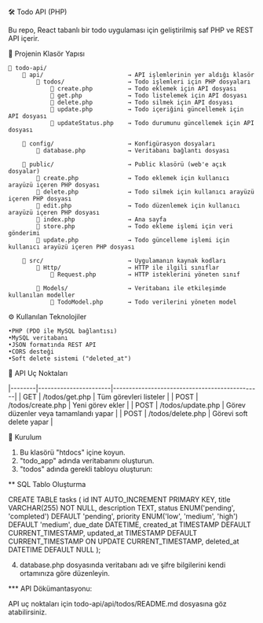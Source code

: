 🛠️ Todo API (PHP)

Bu repo, React tabanlı bir todo uygulaması için geliştirilmiş saf PHP ve REST API içerir.

📂 Projenin Klasör Yapısı

```plaintext
📁 todo-api/
    📁 api/                        → API işlemlerinin yer aldığı klasör
        📁 todos/                  → Todo işlemleri için PHP dosyaları
            📄 create.php          → Todo eklemek için API dosyası
            📄 get.php             → Todo listelemek için API dosyası
            📄 delete.php          → Todo silmek için API dosyası
            📄 update.php          → Todo içeriğini güncellemek için API dosyası
            📄 updateStatus.php    → Todo durumunu güncellemek için API dosyası

    📁 config/                     → Konfigürasyon dosyaları
        📄 database.php            → Veritabanı bağlantı dosyası

    📁 public/                     → Public klasörü (web'e açık dosyalar)
        📄 create.php              → Todo eklemek için kullanıcı arayüzü içeren PHP dosyası
        📄 delete.php              → Todo silmek için kullanıcı arayüzü içeren PHP dosyası
        📄 edit.php                → Todo düzenlemek için kullanıcı arayüzü içeren PHP dosyası
        📄 index.php               → Ana sayfa
        📄 store.php               → Todo ekleme işlemi için veri gönderimi
        📄 update.php              → Todo güncelleme işlemi için kullanıcı arayüzü içeren PHP dosyası

    📁 src/                        → Uygulamanın kaynak kodları
        📁 Http/                   → HTTP ile ilgili sınıflar
            📄 Request.php         → HTTP isteklerini yöneten sınıf

        📁 Models/                 → Veritabanı ile etkileşimde kullanılan modeller
            📄 TodoModel.php       → Todo verilerini yöneten model
```

⚙️ Kullanılan Teknolojiler

	•PHP (PDO ile MySQL bağlantısı)
	•MySQL veritabanı
	•JSON formatında REST API
	•CORS desteği
	•Soft delete sistemi ("deleted_at")


🧪 API Uç Noktaları

|--------|-----------------------|-----------------------------------------------|
| GET    | /todos/get.php        | Tüm görevleri listeler                        |
| POST   | /todos/create.php     | Yeni görev ekler                              |
| POST   | /todos/update.php     | Görev düzenler veya tamamlandı yapar          |
| POST   | /todos/delete.php     | Görevi soft delete yapar                      |


🧰 Kurulum

1. Bu klasörü "htdocs" içine koyun.
2. "todo_app" adında veritabanını oluşturun.
3. "todos" adında gerekli tabloyu oluşturun:

** SQL Tablo Oluşturma

CREATE TABLE tasks (
  	id INT AUTO_INCREMENT PRIMARY KEY,
  	title VARCHAR(255) NOT NULL,
  	description TEXT,
  	status ENUM('pending', 'completed') DEFAULT 'pending',
  	priority ENUM('low', 'medium', 'high') DEFAULT 'medium',
  	due_date DATETIME,
  	created_at TIMESTAMP DEFAULT CURRENT_TIMESTAMP,
  	updated_at TIMESTAMP DEFAULT CURRENT_TIMESTAMP ON UPDATE CURRENT_TIMESTAMP,
  	deleted_at DATETIME DEFAULT NULL
);

4. database.php dosyasında veritabanı adı ve şifre bilgilerini kendi ortamınıza göre düzenleyin.

*** API Dökümantasyonu:

API uç noktaları için todo-api/api/todos/README.md dosyasına göz atabilirsiniz.

